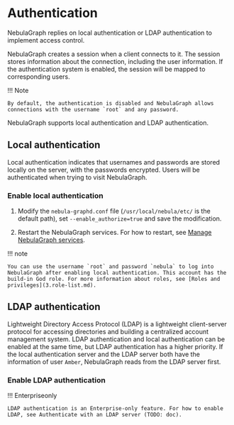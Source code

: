 # Authentication

NebulaGraph replies on local authentication or LDAP authentication to implement access control.

NebulaGraph creates a session when a client connects to it. The session stores information about the connection, including the user information. If the authentication system is enabled, the session will be mapped to corresponding users.

!!! Note

    By default, the authentication is disabled and NebulaGraph allows connections with the username `root` and any password.

NebulaGraph supports local authentication and LDAP authentication.

## Local authentication

Local authentication indicates that usernames and passwords are stored locally on the server, with the passwords encrypted. Users will be authenticated when trying to visit NebulaGraph.

### Enable local authentication

1. Modify the `nebula-graphd.conf` file (`/usr/local/nebula/etc/` is the default path), set `--enable_authorize=true` and save the modification.

2. Restart the NebulaGraph services. For how to restart, see [Manage NebulaGraph services](../../2.quick-start/5.start-stop-service.md).

!!! note

    You can use the username `root` and password `nebula` to log into NebulaGraph after enabling local authentication. This account has the build-in God role. For more information about roles, see [Roles and privileges](3.role-list.md).

## LDAP authentication

Lightweight Directory Access Protocol (LDAP) is a lightweight client-server protocol for accessing directories and building a centralized account management system. LDAP authentication and local authentication can be enabled at the same time, but LDAP authentication has a higher priority. If the local authentication server and the LDAP server both have the information of user `Amber`, NebulaGraph reads from the LDAP server first.

### Enable LDAP authentication

!!! Enterpriseonly

    LDAP authentication is an Enterprise-only feature. For how to enable LDAP, see Authenticate with an LDAP server (TODO: doc).
